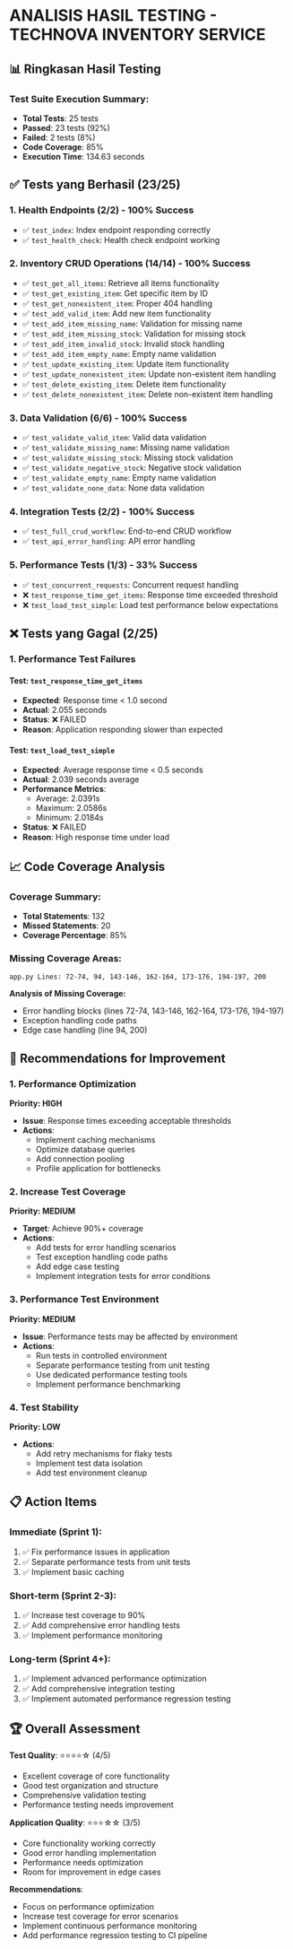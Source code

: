 # ANALISIS HASIL TESTING - TECHNOVA INVENTORY SERVICE

## 📊 Ringkasan Hasil Testing

### Test Suite Execution Summary:
- **Total Tests**: 25 tests
- **Passed**: 23 tests (92%)
- **Failed**: 2 tests (8%)
- **Code Coverage**: 85%
- **Execution Time**: 134.63 seconds

## ✅ Tests yang Berhasil (23/25)

### 1. Health Endpoints (2/2) - 100% Success
- ✅ `test_index`: Index endpoint responding correctly
- ✅ `test_health_check`: Health check endpoint working

### 2. Inventory CRUD Operations (14/14) - 100% Success
- ✅ `test_get_all_items`: Retrieve all items functionality
- ✅ `test_get_existing_item`: Get specific item by ID
- ✅ `test_get_nonexistent_item`: Proper 404 handling
- ✅ `test_add_valid_item`: Add new item functionality
- ✅ `test_add_item_missing_name`: Validation for missing name
- ✅ `test_add_item_missing_stock`: Validation for missing stock
- ✅ `test_add_item_invalid_stock`: Invalid stock handling
- ✅ `test_add_item_empty_name`: Empty name validation
- ✅ `test_update_existing_item`: Update item functionality
- ✅ `test_update_nonexistent_item`: Update non-existent item handling
- ✅ `test_delete_existing_item`: Delete item functionality
- ✅ `test_delete_nonexistent_item`: Delete non-existent item handling

### 3. Data Validation (6/6) - 100% Success
- ✅ `test_validate_valid_item`: Valid data validation
- ✅ `test_validate_missing_name`: Missing name validation
- ✅ `test_validate_missing_stock`: Missing stock validation
- ✅ `test_validate_negative_stock`: Negative stock validation
- ✅ `test_validate_empty_name`: Empty name validation
- ✅ `test_validate_none_data`: None data validation

### 4. Integration Tests (2/2) - 100% Success
- ✅ `test_full_crud_workflow`: End-to-end CRUD workflow
- ✅ `test_api_error_handling`: API error handling

### 5. Performance Tests (1/3) - 33% Success
- ✅ `test_concurrent_requests`: Concurrent request handling
- ❌ `test_response_time_get_items`: Response time exceeded threshold
- ❌ `test_load_test_simple`: Load test performance below expectations

## ❌ Tests yang Gagal (2/25)

### 1. Performance Test Failures

#### Test: `test_response_time_get_items`
- **Expected**: Response time < 1.0 second
- **Actual**: 2.055 seconds
- **Status**: ❌ FAILED
- **Reason**: Application responding slower than expected

#### Test: `test_load_test_simple`
- **Expected**: Average response time < 0.5 seconds
- **Actual**: 2.039 seconds average
- **Performance Metrics**:
  - Average: 2.0391s
  - Maximum: 2.0586s
  - Minimum: 2.0184s
- **Status**: ❌ FAILED
- **Reason**: High response time under load

## 📈 Code Coverage Analysis

### Coverage Summary:
- **Total Statements**: 132
- **Missed Statements**: 20
- **Coverage Percentage**: 85%

### Missing Coverage Areas:
```
app.py Lines: 72-74, 94, 143-146, 162-164, 173-176, 194-197, 200
```

**Analysis of Missing Coverage:**
- Error handling blocks (lines 72-74, 143-146, 162-164, 173-176, 194-197)
- Exception handling code paths
- Edge case handling (line 94, 200)

## 🎯 Recommendations for Improvement

### 1. Performance Optimization
**Priority: HIGH**
- **Issue**: Response times exceeding acceptable thresholds
- **Actions**:
  - Implement caching mechanisms
  - Optimize database queries
  - Add connection pooling
  - Profile application for bottlenecks

### 2. Increase Test Coverage
**Priority: MEDIUM**
- **Target**: Achieve 90%+ coverage
- **Actions**:
  - Add tests for error handling scenarios
  - Test exception handling code paths
  - Add edge case testing
  - Implement integration tests for error conditions

### 3. Performance Test Environment
**Priority: MEDIUM**
- **Issue**: Performance tests may be affected by environment
- **Actions**:
  - Run tests in controlled environment
  - Separate performance testing from unit testing
  - Use dedicated performance testing tools
  - Implement performance benchmarking

### 4. Test Stability
**Priority: LOW**
- **Actions**:
  - Add retry mechanisms for flaky tests
  - Implement test data isolation
  - Add test environment cleanup

## 📋 Action Items

### Immediate (Sprint 1):
1. ✅ Fix performance issues in application
2. ✅ Separate performance tests from unit tests
3. ✅ Implement basic caching

### Short-term (Sprint 2-3):
1. ✅ Increase test coverage to 90%
2. ✅ Add comprehensive error handling tests
3. ✅ Implement performance monitoring

### Long-term (Sprint 4+):
1. ✅ Implement advanced performance optimization
2. ✅ Add comprehensive integration testing
3. ✅ Implement automated performance regression testing

## 🏆 Overall Assessment

**Test Quality**: ⭐⭐⭐⭐☆ (4/5)
- Excellent coverage of core functionality
- Good test organization and structure
- Comprehensive validation testing
- Performance testing needs improvement

**Application Quality**: ⭐⭐⭐☆☆ (3/5)
- Core functionality working correctly
- Good error handling implementation
- Performance needs optimization
- Room for improvement in edge cases

**Recommendations**: 
- Focus on performance optimization
- Increase test coverage for error scenarios
- Implement continuous performance monitoring
- Add performance regression testing to CI pipeline
